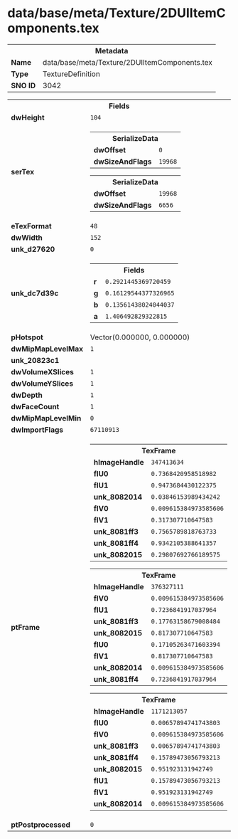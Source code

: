 <h1>data/base/meta/Texture/2DUIItemComponents.tex</h1><table><tr><th colspan="100%">Metadata</th></tr><tr><td><b>Name</b></td><td>data/base/meta/Texture/2DUIItemComponents.tex</td></tr><tr><td><b>Type</b></td><td>TextureDefinition</td></tr><tr><td><b>SNO ID</b></td><td>3042</td></tr></table>

<table><tr><th colspan="100%">Fields</th></tr><tr><td><b>dwHeight</b></td><td><code>104</code></td></tr><tr><td><b>serTex</b></td><td><table><tr><th colspan="100%">SerializeData</th></tr><tr><td><b>dwOffset</b></td><td><code>0</code></td></tr><tr><td><b>dwSizeAndFlags</b></td><td><code>19968</code></td></tr></table>


<table><tr><th colspan="100%">SerializeData</th></tr><tr><td><b>dwOffset</b></td><td><code>19968</code></td></tr><tr><td><b>dwSizeAndFlags</b></td><td><code>6656</code></td></tr></table>


</td></tr><tr><td><b>eTexFormat</b></td><td><code>48</code></td></tr><tr><td><b>dwWidth</b></td><td><code>152</code></td></tr><tr><td><b>unk_d27620</b></td><td><code>0</code></td></tr><tr><td><b>unk_dc7d39c</b></td><td><table><tr><th colspan="100%">Fields</th></tr><tr><td><b>r</b></td><td><code>0.2921445369720459</code></td></tr><tr><td><b>g</b></td><td><code>0.16129544377326965</code></td></tr><tr><td><b>b</b></td><td><code>0.13561438024044037</code></td></tr><tr><td><b>a</b></td><td><code>1.406492829322815</code></td></tr></table>

</td></tr><tr><td><b>pHotspot</b></td><td>Vector(0.000000, 0.000000)</td></tr><tr><td><b>dwMipMapLevelMax</b></td><td><code>1</code></td></tr><tr><td><b>unk_20823c1</b></td><td></td></tr><tr><td><b>dwVolumeXSlices</b></td><td><code>1</code></td></tr><tr><td><b>dwVolumeYSlices</b></td><td><code>1</code></td></tr><tr><td><b>dwDepth</b></td><td><code>1</code></td></tr><tr><td><b>dwFaceCount</b></td><td><code>1</code></td></tr><tr><td><b>dwMipMapLevelMin</b></td><td><code>0</code></td></tr><tr><td><b>dwImportFlags</b></td><td><code>67110913</code></td></tr><tr><td><b>ptFrame</b></td><td><table><tr><th colspan="100%">TexFrame</th></tr><tr><td><b>hImageHandle</b></td><td><code>347413634</code></td></tr><tr><td><b>flU0</b></td><td><code>0.7368420958518982</code></td></tr><tr><td><b>flU1</b></td><td><code>0.9473684430122375</code></td></tr><tr><td><b>unk_8082014</b></td><td><code>0.03846153989434242</code></td></tr><tr><td><b>flV0</b></td><td><code>0.009615384973585606</code></td></tr><tr><td><b>flV1</b></td><td><code>0.317307710647583</code></td></tr><tr><td><b>unk_8081ff3</b></td><td><code>0.7565789818763733</code></td></tr><tr><td><b>unk_8081ff4</b></td><td><code>0.9342105388641357</code></td></tr><tr><td><b>unk_8082015</b></td><td><code>0.29807692766189575</code></td></tr></table>


<table><tr><th colspan="100%">TexFrame</th></tr><tr><td><b>hImageHandle</b></td><td><code>376327111</code></td></tr><tr><td><b>flV0</b></td><td><code>0.009615384973585606</code></td></tr><tr><td><b>flU1</b></td><td><code>0.7236841917037964</code></td></tr><tr><td><b>unk_8081ff3</b></td><td><code>0.17763158679008484</code></td></tr><tr><td><b>unk_8082015</b></td><td><code>0.817307710647583</code></td></tr><tr><td><b>flU0</b></td><td><code>0.17105263471603394</code></td></tr><tr><td><b>flV1</b></td><td><code>0.817307710647583</code></td></tr><tr><td><b>unk_8082014</b></td><td><code>0.009615384973585606</code></td></tr><tr><td><b>unk_8081ff4</b></td><td><code>0.7236841917037964</code></td></tr></table>


<table><tr><th colspan="100%">TexFrame</th></tr><tr><td><b>hImageHandle</b></td><td><code>1171213057</code></td></tr><tr><td><b>flU0</b></td><td><code>0.00657894741743803</code></td></tr><tr><td><b>flV0</b></td><td><code>0.009615384973585606</code></td></tr><tr><td><b>unk_8081ff3</b></td><td><code>0.00657894741743803</code></td></tr><tr><td><b>unk_8081ff4</b></td><td><code>0.15789473056793213</code></td></tr><tr><td><b>unk_8082015</b></td><td><code>0.951923131942749</code></td></tr><tr><td><b>flU1</b></td><td><code>0.15789473056793213</code></td></tr><tr><td><b>flV1</b></td><td><code>0.951923131942749</code></td></tr><tr><td><b>unk_8082014</b></td><td><code>0.009615384973585606</code></td></tr></table>


</td></tr><tr><td><b>ptPostprocessed</b></td><td><code>0</code></td></tr></table>

